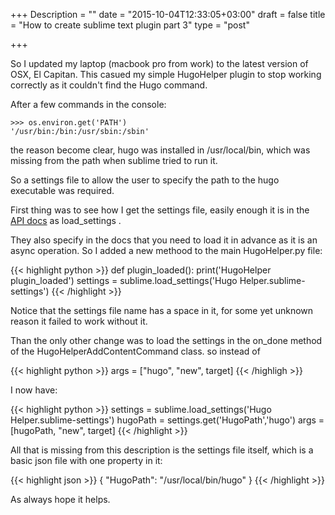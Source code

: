 +++
Description = ""
date = "2015-10-04T12:33:05+03:00"
draft = false
title = "How to create sublime text plugin part 3"
type = "post"

+++

So I updated my laptop (macbook pro from work) to the latest version of OSX, El Capitan.
This casued my simple HugoHelper plugin to stop working correctly as it couldn't find the Hugo command.
<!--more-->

After a few commands in the console:

```
>>> os.environ.get('PATH')
'/usr/bin:/bin:/usr/sbin:/sbin'
```
the reason become clear, hugo was installed in /usr/local/bin, which was missing from the path when sublime tried to run it.

So a settings file to allow the user to specify the path to the hugo executable was required.

First thing was to see how I get the settings file, easily enough it is in the [API docs](https://www.sublimetext.com/docs/3/api_reference.html) as load_settings .

They also specify in the docs that you need to load it in advance as it is an async operation.
So I added a new methood to the main HugoHelper.py file:

{{< highlight python >}} 
def plugin_loaded():
    print('HugoHelper plugin_loaded')
    settings = sublime.load_settings('Hugo Helper.sublime-settings')
{{< /highlight >}}     

Notice that the settings file name has a space in it, for some yet unknown reason it failed to work without it.

Than the only other change was to load the settings in the on_done method of the HugoHelperAddContentCommand class.
so instead of 

{{< highlight python >}} 
args = ["hugo", "new", target]
{{< /highligh >}}

I now have:

{{< highlight python >}} 
settings = sublime.load_settings('Hugo Helper.sublime-settings')
hugoPath = settings.get('HugoPath','hugo')
args = [hugoPath, "new", target]
{{< /highlight >}}

All that is missing from this description is the settings file itself, which is a basic json file with one property in it:

{{< highlight json >}} 
{
	"HugoPath": "/usr/local/bin/hugo"
}
{{< /highlight >}}


As always hope it helps.


